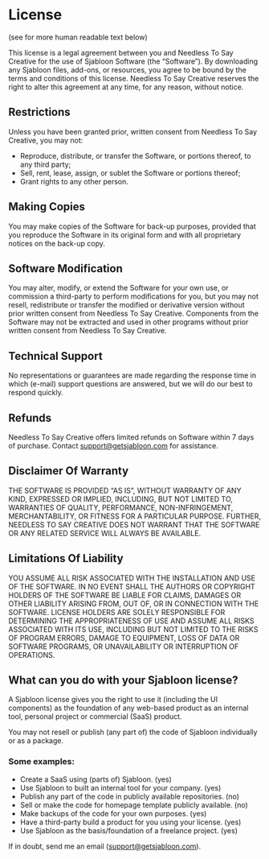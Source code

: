 # License

(see for more human readable text below)

This license is a legal agreement between you and Needless To Say Creative for the use of Sjabloon Software (the “Software”). By downloading any Sjabloon files, add-ons, or resources, you agree to be bound by the terms and conditions of this license. Needless To Say Creative reserves the right to alter this agreement at any time, for any reason, without notice.

## Restrictions
Unless you have been granted prior, written consent from Needless To Say Creative, you may not:
- Reproduce, distribute, or transfer the Software, or portions thereof, to any third party;
- Sell, rent, lease, assign, or sublet the Software or portions thereof;
- Grant rights to any other person.

## Making Copies
You may make copies of the Software for back-up purposes, provided that you reproduce the Software in its original form and with all proprietary notices on the back-up copy.

## Software Modification
You may alter, modify, or extend the Software for your own use, or commission a third-party to perform modifications for you, but you may not resell, redistribute or transfer the modified or derivative version without prior written consent from Needless To Say Creative. Components from the Software may not be extracted and used in other programs without prior written consent from Needless To Say Creative.

## Technical Support
No representations or guarantees are made regarding the response time in which (e-mail) support questions are answered, but we will do our best to respond quickly.

## Refunds
Needless To Say Creative offers limited refunds on Software within 7 days of purchase. Contact support@getsjabloon.com for assistance.

## Disclaimer Of Warranty
THE SOFTWARE IS PROVIDED “AS IS”, WITHOUT WARRANTY OF ANY KIND, EXPRESSED OR IMPLIED, INCLUDING, BUT NOT LIMITED TO, WARRANTIES OF QUALITY, PERFORMANCE, NON-INFRINGEMENT, MERCHANTABILITY, OR FITNESS FOR A PARTICULAR PURPOSE. FURTHER, NEEDLESS TO SAY CREATIVE DOES NOT WARRANT THAT THE SOFTWARE OR ANY RELATED SERVICE WILL ALWAYS BE AVAILABLE.

## Limitations Of Liability
YOU ASSUME ALL RISK ASSOCIATED WITH THE INSTALLATION AND USE OF THE SOFTWARE. IN NO EVENT SHALL THE AUTHORS OR COPYRIGHT HOLDERS OF THE SOFTWARE BE LIABLE FOR CLAIMS, DAMAGES OR OTHER LIABILITY ARISING FROM, OUT OF, OR IN CONNECTION WITH THE SOFTWARE. LICENSE HOLDERS ARE SOLELY RESPONSIBLE FOR DETERMINING THE APPROPRIATENESS OF USE AND ASSUME ALL RISKS ASSOCIATED WITH ITS USE, INCLUDING BUT NOT LIMITED TO THE RISKS OF PROGRAM ERRORS, DAMAGE TO EQUIPMENT, LOSS OF DATA OR SOFTWARE PROGRAMS, OR UNAVAILABILITY OR INTERRUPTION OF OPERATIONS.

## What can you do with your Sjabloon license?
A Sjabloon license gives you the right to use it (including the UI components) as the foundation of any web-based product as an internal tool, personal project or commercial (SaaS) product.

You may not resell or publish (any part of) the code of Sjabloon individually or as a package.

### Some examples:
- Create a SaaS using (parts of) Sjabloon. (yes)
- Use Sjabloon to built an internal tool for your company. (yes)
- Publish any part of the code in publicly available repositories. (no)
- Sell or make the code for homepage template publicly available. (no)
- Make backups of the code for your own purposes. (yes)
- Have a third-party build a product for you using your license. (yes)
- Use Sjabloon as the basis/foundation of a freelance project. (yes)

If in doubt, send me an email (support@getsjabloon.com).
